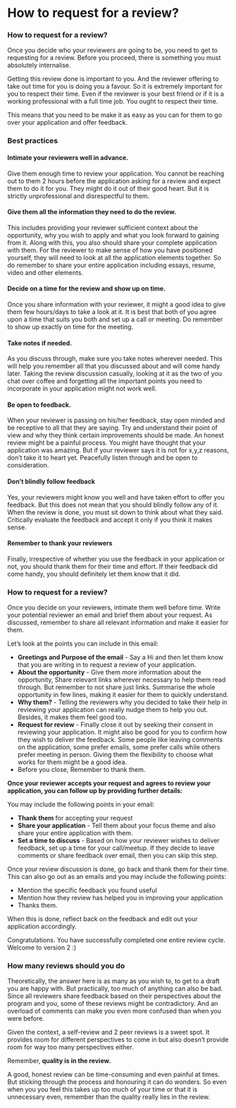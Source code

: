 # How to request for a review?

### **How to request for a review?**

Once you decide who your reviewers are going to be, you need to get to requesting for a review. Before you proceed, there is something you must absolutely internalise.

Getting this review done is important to you. And the reviewer offering to take out time for you is doing you a favour. So it is extremely important for you to respect their time. Even if the reviewer is your best friend or if it is a working professional with a full time job. You ought to respect their time.

This means that you need to be make it as easy as you can for them to go over your application and offer feedback.

### **Best practices**

#### Intimate your reviewers well in advance.

Give them enough time to review your application. You cannot be reaching out to them 2 hours before the application asking for a review and expect them to do it for you. They might do it out of their good heart. But it is strictly unprofessional and disrespectful to them.

#### Give them all the information they need to do the review.

This includes providing your reviewer sufficient context about the opportunity, why you wish to apply and what you look forward to gaining from it. Along with this, you also should share your complete application with them. For the reviewer to make sense of how you have positioned yourself, they will need to look at all the application elements together. So do remember to share your entire application including essays, resume, video and other elements.

#### Decide on a time for the review and show up on time.

Once you share information with your reviewer, it might a good idea to give them few hours/days to take a look at it. It is best that both of you agree upon a time that suits you both and set up a call or meeting. Do remember to show up exactly on time for the meeting.

#### Take notes if needed.

As you discuss through, make sure you take notes wherever needed. This will help you remember all that you discussed about and will come handy later. Taking the review discussion casually, looking at it as the two of you chat over coffee and forgetting all the important points you need to incorporate in your application might not work well.

#### Be open to feedback.

When your reviewer is passing on his/her feedback, stay open minded and be receptive to all that they are saying. Try and understand their point of view and why they think certain improvements should be made. An honest review might be a painful process. You might have thought that your application was amazing. But if your reviewer says it is not for x,y,z reasons, don’t take it to heart yet. Peacefully listen through and be open to consideration.

#### Don’t blindly follow feedback

Yes, your reviewers might know you well and have taken effort to offer you feedback. But this does not mean that you should blindly follow any of it. When the review is done, you must sit down to think about what they said. Critically evaluate the feedback and accept it only if you think it makes sense.

#### Remember to thank your reviewers

Finally, irrespective of whether you use the feedback in your application or not, you should thank them for their time and effort. If their feedback did come handy, you should definitely let them know that it did.

### How to request for a review?

Once you decide on your reviewers, intimate them well before time. Write your potential reviewer an email and brief them about your request. As discussed, remember to share all relevant information and make it easier for them.

Let’s look at the points you can include in this email:

* **Greetings and Purpose of the email** - Say a Hi and then let them know that you are writing in to request a review of your application.
* **About the opportunity** - Give them more information about the opportunity, Share relevant links wherever necessary to help them read through. But remember to not share just links. Summarise the whole opportunity in few lines, making it easier for them to quickly understand.
* **Why them?** - Telling the reviewers why you decided to take their help in reviewing your application can really nudge them to help you out. Besides, it makes them feel good too.
* **Request for review** - Finally close it out by seeking their consent in reviewing your application. It might also be good for you to confirm how they wish to deliver the feedback. Some people like leaving comments on the application, some prefer emails, some prefer calls while others prefer meeting in person. Giving them the flexibility to choose what works for them might be a good idea.
* Before you close, Remember to thank them.

**Once your reviewer accepts your request and agrees to review your application, you can follow up by providing further details:**

You may include the following points in your email:

* **Thank them** for accepting your request
* **Share your application** - Tell them about your focus theme and also share your entire application with them.
* **Set a time to discuss** - Based on how your reviewer wishes to deliver feedback, set up a time for your call/meetup. If they decide to leave comments or share feedback over email, then you can skip this step.

Once your review discussion is done, go back and thank them for their time. This can also go out as an emails and you may include the following points:

* Mention the specific feedback you found useful
* Mention how they review has helped you in improving your application
* Thanks them.

When this is done, reflect back on the feedback and edit out your application accordingly.

Congratulations. You have successfully completed one entire review cycle. Welcome to version 2 :\)

### **How many reviews should you do**

Theoretically, the answer here is as many as you wish to, to get to a draft you are happy with. But practically, too much of anything can also be bad. Since all reviewers share feedback based on their perspectives about the program and you, some of these reviews might be contradictory. And an overload of comments can make you even more confused than when you were before.

Given the context, a self-review and 2 peer reviews is a sweet spot. It provides room for different perspectives to come in but also doesn’t provide room for way too many perspectives either.

Remember, **quality is in the review.**

A good, honest review can be time-consuming and even painful at times. But sticking through the process and honouring it can do wonders. So even when you you feel this takes up too much of your time or that it is unnecessary even, remember than the quality really lies in the review.

